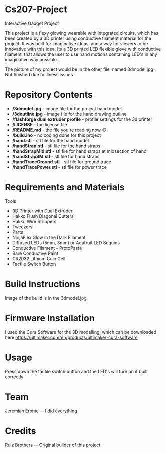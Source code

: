 # Cs207-Project
Interactive Gadget Project

This project is a flexy glowing wearable with integrated circuits, which has been created by a 3D printer using conductive filament material for the project. It was built for imaginative ideas, and a way for viewers to be innovative with this idea. Its a 3D printed LED flexible glove with conductive filament, that allows the user to use hand motions containing LED's in any imaginative way possible.

The picture of my project would be in the other file, named 3dmodel.jpg . Not finished due to illness issues

# Repository Contents

* **/3dmodel.jpg** - image file for the project hand model
* **/3doutline.jpg** - image file for the hand drawing outline
* **/flashforge dual extruder profile** - profile settings for the 3d printer
* **/LICENSE** - the license file
* **/README.md** - the file you're reading now :D
* **/build.ino** - no coding done for this project
* **/hand.stl** - stl file for the hand model
* **/handStrap.stl** - stl file for the hand straps
* **/handStrapMid.stl** - stl file for hand straps at midsection of hand
* **/handStrapSM.stl** - stl file for hand straps
* **/handTraceGround.stl** - stl file for ground trace
* **/handTracePower.stl** - stl file for power trace

# Requirements and Materials

Tools 
*  3D Printer with Dual Extruder 
*  Hakko Flush Diagonal Cutters 
*  Hakku Wire Strippers 
*  Tweezers 
* Parts 
*  NinjaFlex Glow in the Dark Filament 
*  Diffused LEDs (5mm, 3mm) or Adafruit LED Sequins 
*  Conductive Filament - ProtoPasta 
*  Bare Conductive Paint 
*  CR2032 Lithium Coin Cell
*  Tactile Switch Button

# Build Instructions

Image of the build is in the 3dmodel.jpg

# Firmware Installation

I used the Cura Software for the 3D modelling, which can be downloaded here https://ultimaker.com/en/products/ultimaker-cura-software 

# Usage

Press down the tactile switch button and the LED's will turn on if built correctly

# Team

Jeremiah Erome -- I did everything

# Credits

Ruiz Brothers -- Original builder of this project
